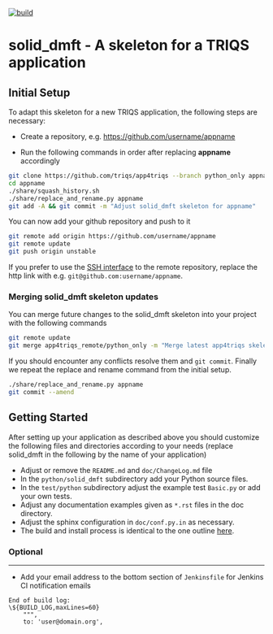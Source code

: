 [![build](https://github.com/TRIQS/solid_dmft/workflows/build/badge.svg)](https://github.com/TRIQS/solid_dmft/actions?query=workflow%3Abuild)

# solid_dmft - A skeleton for a TRIQS application

Initial Setup
-------------

To adapt this skeleton for a new TRIQS application, the following steps are necessary:

* Create a repository, e.g. https://github.com/username/appname

* Run the following commands in order after replacing **appname** accordingly

```bash
git clone https://github.com/triqs/app4triqs --branch python_only appname
cd appname
./share/squash_history.sh
./share/replace_and_rename.py appname
git add -A && git commit -m "Adjust solid_dmft skeleton for appname"
```

You can now add your github repository and push to it

```bash
git remote add origin https://github.com/username/appname
git remote update
git push origin unstable
```

If you prefer to use the [SSH interface](https://help.github.com/en/articles/connecting-to-github-with-ssh)
to the remote repository, replace the http link with e.g. `git@github.com:username/appname`.

### Merging solid_dmft skeleton updates ###

You can merge future changes to the solid_dmft skeleton into your project with the following commands

```bash
git remote update
git merge app4triqs_remote/python_only -m "Merge latest app4triqs skeleton changes"
```

If you should encounter any conflicts resolve them and `git commit`.
Finally we repeat the replace and rename command from the initial setup.

```bash
./share/replace_and_rename.py appname
git commit --amend
```

Getting Started
---------------

After setting up your application as described above you should customize the following files and directories
according to your needs (replace solid_dmft in the following by the name of your application)

* Adjust or remove the `README.md` and `doc/ChangeLog.md` file
* In the `python/solid_dmft` subdirectory add your Python source files.
* In the `test/python` subdirectory adjust the example test `Basic.py` or add your own tests.
* Adjust any documentation examples given as `*.rst` files in the doc directory.
* Adjust the sphinx configuration in `doc/conf.py.in` as necessary.
* The build and install process is identical to the one outline [here](https://triqs.github.io/solid_dmft/unstable/install.html).

### Optional ###
----------------

* Add your email address to the bottom section of `Jenkinsfile` for Jenkins CI notification emails
```
End of build log:
\${BUILD_LOG,maxLines=60}
    """,
    to: 'user@domain.org',
```
